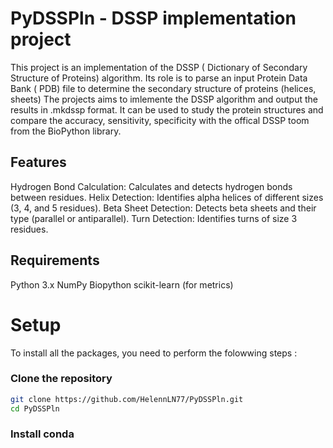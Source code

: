 # PyDSSPln - DSSP implementation project
This project is an implementation of the DSSP ( Dictionary of Secondary Structure of Proteins) algorithm. Its role is to parse an input Protein Data Bank ( PDB) file to determine the secondary structure of proteins (helices, sheets) The projects aims to imlemente the DSSP algorithm and output the results in .mkdssp format. It can be used to study the protein structures and compare the accuracy, sensitivity, specificity with the offical DSSP toom from the BioPython library.

## Features
Hydrogen Bond Calculation: Calculates and detects hydrogen bonds between residues.
Helix Detection: Identifies alpha helices of different sizes (3, 4, and 5 residues).
Beta Sheet Detection: Detects beta sheets and their type (parallel or antiparallel).
Turn Detection: Identifies turns of size 3 residues.

## Requirements
Python 3.x
NumPy
Biopython
scikit-learn (for metrics)

# Setup
To install all the packages, you need to perform the folowwing steps :

### Clone the repository 
```bash
git clone https://github.com/HelennLN77/PyDSSPln.git
cd PyDSSPln
```
### Install conda 
